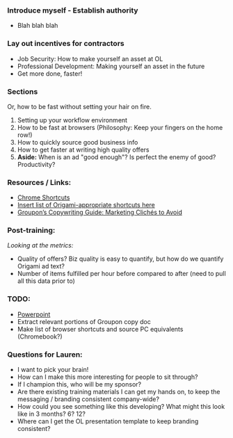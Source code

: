 ### Introduce myself - Establish authority

- Blah blah blah

### Lay out incentives for contractors

- Job Security: How to make yourself an asset at OL
- Professional Development: Making yourself an asset in the future
- Get more done, faster!

### Sections

Or, how to be fast without setting your hair on fire.

1. Setting up your workflow environment
2. How to be fast at browsers (Philosophy: Keep your fingers on the home row!)
3. How to quickly source good business info
4. How to get faster at writing high quality offers
5. **Aside:** When is an ad "good enough"? Is perfect the enemy of good? Productivity?

### Resources / Links:

- [Chrome Shortcuts](https://support.google.com/chrome/answer/157179?hl=en)
- [Insert list of Origami-appropriate shortcuts here](https://ownlocal.com)
- [Groupon’s Copywriting Guide: Marketing Clichés to Avoid](http://www.businessinsider.com/groupon-secret-sauce-2010-12?op=1/#aditional-marketing-clichs-and-crutches-to-avoid-4)

### Post-training:

*Looking at the metrics:*

- Quality of offers? Biz quality is easy to quantify, but how do we quantify Origami ad text?
- Number of items fulfilled per hour before compared to after (need to pull all this data prior to)

### TODO:

- [Powerpoint](https://docs.google.com/presentation/d/1xdTmjJdpPIKQZ0j13fZYaKFPg7sDih1hFHuO1o7uiRg/)
- Extract relevant portions of Groupon copy doc
- Make list of browser shortcuts and source PC equivalents (Chromebook?)

### Questions for Lauren:

- I want to pick your brain!
- How can I make this more interesting for people to sit through?
- If I champion this, who will be my sponsor?
- Are there existing training materials I can get my hands on, to keep the messaging / branding consistent company-wide?
- How could you see something like this developing? What might this look like in 3 months? 6? 12?
- Where can I get the OL presentation template to keep branding consistent?



